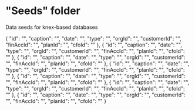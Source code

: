 # "Seeds" folder

Data seeds for knex-based databases

  {
    "id": "",
    "caption": "",
    "date": "",
    "type": "",
    "orgId": "",
    "customerId": "",
    "finAccId": "",
    "planId": "",
    "cfoId": ""
  },
  {
    "id": "",
    "caption": "",
    "date": "",
    "type": "",
    "orgId": "",
    "customerId": "",
    "finAccId": "",
    "planId": "",
    "cfoId": ""
  },
  {
    "id": "",
    "caption": "",
    "date": "",
    "type": "",
    "orgId": "",
    "customerId": "",
    "finAccId": "",
    "planId": "",
    "cfoId": ""
  },
  {
    "id": "",
    "caption": "",
    "date": "",
    "type": "",
    "orgId": "",
    "customerId": "",
    "finAccId": "",
    "planId": "",
    "cfoId": ""
  },
  {
    "id": "",
    "caption": "",
    "date": "",
    "type": "",
    "orgId": "",
    "customerId": "",
    "finAccId": "",
    "planId": "",
    "cfoId": ""
  },
  {
    "id": "",
    "caption": "",
    "date": "",
    "type": "",
    "orgId": "",
    "customerId": "",
    "finAccId": "",
    "planId": "",
    "cfoId": ""
  },
  {
    "id": "",
    "caption": "",
    "date": "",
    "type": "",
    "orgId": "",
    "customerId": "",
    "finAccId": "",
    "planId": "",
    "cfoId": ""
  }
